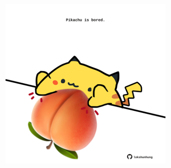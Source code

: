 <!-- built at 04/05/2022, 12:01:11 UTC -->
<p align="center">
  <img width="500" height="500" src="./ReadmeImage.svg">
</p>
